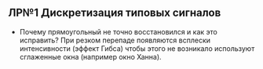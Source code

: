## ЛР№1 Дискретизация типовых сигналов

* Почему прямоугольный не точно восстановился и как это исправить?
	 При резком перепаде появляются всплески интенсивности (эффект Гибса) чтобы этого не возникало используют сглаженные окна (например окно Ханна).